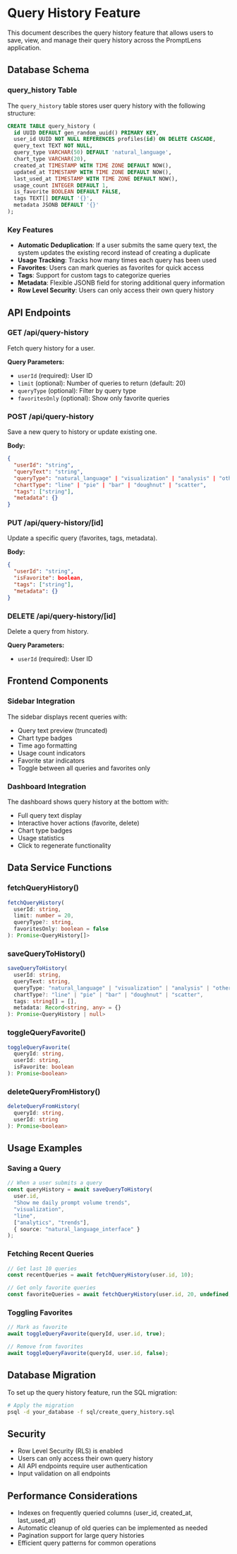 # Query History Feature

This document describes the query history feature that allows users to save, view, and manage their query history across the PromptLens application.

## Database Schema

### query_history Table

The `query_history` table stores user query history with the following structure:

```sql
CREATE TABLE query_history (
  id UUID DEFAULT gen_random_uuid() PRIMARY KEY,
  user_id UUID NOT NULL REFERENCES profiles(id) ON DELETE CASCADE,
  query_text TEXT NOT NULL,
  query_type VARCHAR(50) DEFAULT 'natural_language',
  chart_type VARCHAR(20),
  created_at TIMESTAMP WITH TIME ZONE DEFAULT NOW(),
  updated_at TIMESTAMP WITH TIME ZONE DEFAULT NOW(),
  last_used_at TIMESTAMP WITH TIME ZONE DEFAULT NOW(),
  usage_count INTEGER DEFAULT 1,
  is_favorite BOOLEAN DEFAULT FALSE,
  tags TEXT[] DEFAULT '{}',
  metadata JSONB DEFAULT '{}'
);
```

### Key Features

- **Automatic Deduplication**: If a user submits the same query text, the system updates the existing record instead of creating a duplicate
- **Usage Tracking**: Tracks how many times each query has been used
- **Favorites**: Users can mark queries as favorites for quick access
- **Tags**: Support for custom tags to categorize queries
- **Metadata**: Flexible JSONB field for storing additional query information
- **Row Level Security**: Users can only access their own query history

## API Endpoints

### GET /api/query-history
Fetch query history for a user.

**Query Parameters:**
- `userId` (required): User ID
- `limit` (optional): Number of queries to return (default: 20)
- `queryType` (optional): Filter by query type
- `favoritesOnly` (optional): Show only favorite queries

### POST /api/query-history
Save a new query to history or update existing one.

**Body:**
```json
{
  "userId": "string",
  "queryText": "string",
  "queryType": "natural_language" | "visualization" | "analysis" | "other",
  "chartType": "line" | "pie" | "bar" | "doughnut" | "scatter",
  "tags": ["string"],
  "metadata": {}
}
```

### PUT /api/query-history/[id]
Update a specific query (favorites, tags, metadata).

**Body:**
```json
{
  "userId": "string",
  "isFavorite": boolean,
  "tags": ["string"],
  "metadata": {}
}
```

### DELETE /api/query-history/[id]
Delete a query from history.

**Query Parameters:**
- `userId` (required): User ID

## Frontend Components

### Sidebar Integration

The sidebar displays recent queries with:
- Query text preview (truncated)
- Chart type badges
- Time ago formatting
- Usage count indicators
- Favorite star indicators
- Toggle between all queries and favorites only

### Dashboard Integration

The dashboard shows query history at the bottom with:
- Full query text display
- Interactive hover actions (favorite, delete)
- Chart type badges
- Usage statistics
- Click to regenerate functionality

## Data Service Functions

### fetchQueryHistory()
```typescript
fetchQueryHistory(
  userId: string,
  limit: number = 20,
  queryType?: string,
  favoritesOnly: boolean = false
): Promise<QueryHistory[]>
```

### saveQueryToHistory()
```typescript
saveQueryToHistory(
  userId: string,
  queryText: string,
  queryType: "natural_language" | "visualization" | "analysis" | "other" = "natural_language",
  chartType?: "line" | "pie" | "bar" | "doughnut" | "scatter",
  tags: string[] = [],
  metadata: Record<string, any> = {}
): Promise<QueryHistory | null>
```

### toggleQueryFavorite()
```typescript
toggleQueryFavorite(
  queryId: string,
  userId: string,
  isFavorite: boolean
): Promise<boolean>
```

### deleteQueryFromHistory()
```typescript
deleteQueryFromHistory(
  queryId: string,
  userId: string
): Promise<boolean>
```

## Usage Examples

### Saving a Query
```typescript
// When a user submits a query
const queryHistory = await saveQueryToHistory(
  user.id,
  "Show me daily prompt volume trends",
  "visualization",
  "line",
  ["analytics", "trends"],
  { source: "natural_language_interface" }
);
```

### Fetching Recent Queries
```typescript
// Get last 10 queries
const recentQueries = await fetchQueryHistory(user.id, 10);

// Get only favorite queries
const favoriteQueries = await fetchQueryHistory(user.id, 20, undefined, true);
```

### Toggling Favorites
```typescript
// Mark as favorite
await toggleQueryFavorite(queryId, user.id, true);

// Remove from favorites
await toggleQueryFavorite(queryId, user.id, false);
```

## Database Migration

To set up the query history feature, run the SQL migration:

```bash
# Apply the migration
psql -d your_database -f sql/create_query_history.sql
```

## Security

- Row Level Security (RLS) is enabled
- Users can only access their own query history
- All API endpoints require user authentication
- Input validation on all endpoints

## Performance Considerations

- Indexes on frequently queried columns (user_id, created_at, last_used_at)
- Automatic cleanup of old queries can be implemented as needed
- Pagination support for large query histories
- Efficient query patterns for common operations
